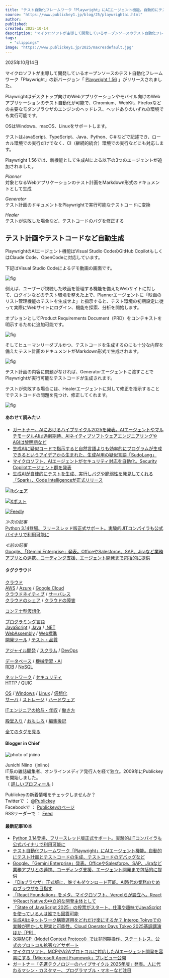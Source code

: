 ```yaml
---
title: "テスト自動化フレームワーク「Playwright」にAIエージェント機能。自動的にテスト計画とテストコードの生成、テストコードのデバッグなど"
source: "https://www.publickey1.jp/blog/25/playwrightai.html"
author:
published:
created: 2025-10-14
description: "マイクロソフトが主導して開発しているオープンソースのテスト自動化フレームワーク「Playwright」の新バージョン「Playwright 1.56」がリリースされました。 Playwrightはデスクトップ向けのWebアプリケーションやモ..."
tags:
  - "clippings"
image: "https://www.publickey1.jp/2025/maxresdefault.jpg"
---
```

2025年10月14日

  

マイクロソフトが主導して開発しているオープンソースのテスト自動化フレームワーク「Playwright」の新バージョン「 [Playwright 1.56](https://playwright.dev/docs/release-notes#version-156) 」がリリースされました。

Playwrightはデスクトップ向けのWebアプリケーションやモバイル向けのWebアプリケーションのテスト自動化が可能で、Chromium、WebKit、Firefoxなどの主要なモダンブラウザのエンジンのヘッドレス、ヘッドありのいずれの環境でも実行可能です。

OSはWindows、macOS、Linuxをサポートします。

テストはJavaScript、TypeScript、Java、Python、C＃などで記述でき、ローカル環境での実行だけでなく、CI（継続的統合）環境での実行などにも対応します。

Playwright 1.56では、新機能として生成AIによる以下の3つのエージェントが追加されました。

*Planner*  
対象となるWebアプリケーションのテスト計画をMarkdown形式のドキュメントとして生成

*Generator*  
テスト計画のドキュメントをPlaywrightで実行可能なテストコードに変換

*Healer*  
テストが失敗した場合など、テストコードのバグを修正する

## テスト計画やテストコードなど自動生成

PlaywrightのAIエージェント機能はVisual Studio CodeのGitHub CopilotもしくはClaude Code、OpenCodeに対応しています。

下記はVisual Studio Codeによるデモ動画の画面です。

![fig](https://www.publickey1.jp/2025/playwright156-01.png)

例えば、ユーザーが視聴した映画を管理する機能を備えたWebサイトに対して、ログインなどのテスト環境を整えた上で、Plannerエージェントに「映画のリスト管理機能のテストを生成せよ」と指示すると、テスト環境の初期設定に従って実際にWebサイトにログイン、機能を探索、分析を開始します。

オプションとしてProduct Requirements Document（PRD）をコンテキストを明示するために追加可能です。

![fig](https://www.publickey1.jp/2025/playwright156-02.png)

そしてヒューマンリーダブルかつ、テストコードを生成するのにも十分な内容を備えたテスト計画のドキュメントがMarkdown形式で生成されます。

![fig](https://www.publickey1.jp/2025/playwright156-03.png)

テスト計画の内容に問題がなければ、Generatorエージェントに渡すことでPlaywrightが実行可能なテストコードが生成されます。

テストが失敗する場合には、Healerエージェントに対して修正を指示することでテストコードの問題を見つけ、修正してくれます。

![fig](https://www.publickey1.jp/2025/playwright156-04.png)

#### あわせて読みたい

- [ガートナー、AIにおけるハイプサイクル2025を発表。AIエージェントやマルチモーダルAIは過剰期待、AIネイティブソフトウェアエンジニアリングやAGIは黎明期など](https://www.publickey1.jp/blog/25/ai2025aiaiaiagi.html)
- [生成AIに疑似コードで指示すると自然言語よりも効率的にプログラムが生成できるというアイデアから生まれた、生成AI用の疑似言語「SudoLang」](https://www.publickey1.jp/blog/24/aiaisudolang.html)
- [マイクロソフト、AIエージェントがセキュリティ対応を自動化。Security Copilotエージェント群を発表](https://www.publickey1.jp/blog/25/aisecurity_copilot.html)
- [生成AIが自律的にテストを生成、実行しバグや脆弱性を発見してくれる「Spark」、Code Intelligenceが正式リリース](https://www.publickey1.jp/blog/25/aisparkcode_intelligence.html)

[![fbシェア](https://www.publickey1.jp/2024/fbshare_btn.png)](http://www.facebook.com/share.php?u=https%3A%2F%2Fwww.publickey1.jp%2Fblog%2F25%2Fplaywrightai.html)

[![Xポスト](https://www.publickey1.jp/2024/xpost_btn.png)](https://twitter.com/intent/tweet?original_referer=https%3A%2F%2Fwww.publickey1.jp%2F&text=%E3%83%86%E3%82%B9%E3%83%88%E8%87%AA%E5%8B%95%E5%8C%96%E3%83%95%E3%83%AC%E3%83%BC%E3%83%A0%E3%83%AF%E3%83%BC%E3%82%AF%E3%80%8CPlaywright%E3%80%8D%E3%81%ABAI%E3%82%A8%E3%83%BC%E3%82%B8%E3%82%A7%E3%83%B3%E3%83%88%E6%A9%9F%E8%83%BD%E3%80%82%E8%87%AA%E5%8B%95%E7%9A%84%E3%81%AB%E3%83%86%E3%82%B9%E3%83%88%E8%A8%88%E7%94%BB%E3%81%A8%E3%83%86%E3%82%B9%E3%83%88%E3%82%B3%E3%83%BC%E3%83%89%E3%81%AE%E7%94%9F%E6%88%90%E3%80%81%E3%83%86%E3%82%B9%E3%83%88%E3%82%B3%E3%83%BC%E3%83%89%E3%81%AE%E3%83%87%E3%83%90%E3%83%83%E3%82%B0%E3%81%AA%E3%81%A9%20%EF%BC%8D%20Publickey&url=https%3A%2F%2Fwww.publickey1.jp%2Fblog%2F25%2Fplaywrightai.html)

[![Feedly](https://www.publickey1.jp/2024/feedly_btn.png)](https://feedly.com/i/subscription/feed%2Fhttps%3A%2F%2Fwww.publickey1.jp%2Fatom.xml)

  

*≫次の記事*  
[Python 3.14登場、フリースレッド版正式サポート。実験的JITコンパイラも公式バイナリで利用可能に](https://www.publickey1.jp/blog/25/python_314jit.html)  
  
*≪前の記事*  
[Google、「Gemini Enterprise」発表。OfficeやSalesforce、SAP、Jiraなど業務アプリとの連携、コーディング支援、エージェント開発まで包括的に提供](https://www.publickey1.jp/blog/25/googlegemini_enterpriseofficesalesforcesapjira.html)

  
  

#### タグクラウド

[クラウド](https://www.publickey1.jp/cloud/)  
[AWS](https://www.publickey1.jp/cloud/aws/) / [Azure](https://www.publickey1.jp/cloud/microsoft-azure/) / [Google Cloud](https://www.publickey1.jp/cloud/google-cloud/)  
[クラウドネイティブ](https://www.publickey1.jp/cloud/cloud-native/) / [サーバレス](https://www.publickey1.jp/cloud/serverless/)  
[クラウドのシェア](https://www.publickey1.jp/cloud/cloud-share/) / [クラウドの障害](https://www.publickey1.jp/cloud/cloud-failure/)  

[コンテナ型仮想化](https://www.publickey1.jp/container-vm/)

[プログラミング言語](https://www.publickey1.jp/programming-lang/)  
[JavaScript](https://www.publickey1.jp/programming-lang/javascript/) / [Java](https://www.publickey1.jp/programming-lang/java/) / [.NET](https://www.publickey1.jp/programming-lang/net/)  
[WebAssembly](https://www.publickey1.jp/programming-lang/webassembly/) / [Web標準](https://www.publickey1.jp/programming-lang/web-standards/)  
[開発ツール](https://www.publickey1.jp/devtools/) / [テスト・品質](https://www.publickey1.jp/devtools/software-test/)

[アジャイル開発](https://www.publickey1.jp/devops/agile/) / [スクラム](https://www.publickey1.jp/devops/scrum/) / [DevOps](https://www.publickey1.jp/devops/)

[データベース](https://www.publickey1.jp/database/) / [機械学習・AI](https://www.publickey1.jp/database/machine-learning-ai)  
[RDB](https://www.publickey1.jp/database/rdb/) / [NoSQL](https://www.publickey1.jp/database/nosql/)  

[ネットワーク](https://www.publickey1.jp/network/) / [セキュリティ](https://www.publickey1.jp/network/security)  
[HTTP](https://www.publickey1.jp/network/http/) / [QUIC](https://www.publickey1.jp/network/quic/)

[OS](https://www.publickey1.jp/os) / [Windows](https://www.publickey1.jp/os/windows) / [Linux](https://www.publickey1.jp/os/linux) / [仮想化](https://www.publickey1.jp/os/vm)  
[サーバ](https://www.publickey1.jp/hardware/server/) / [ストレージ](https://www.publickey1.jp/hardware/storage/) / [ハードウェア](https://www.publickey1.jp/hardware/)

[ITエンジニアの給与・年収](https://www.publickey1.jp/trends/payment/) / [働き方](https://www.publickey1.jp/trends/workstyle/)

[殿堂入り](https://www.publickey1.jp/after-words/recommend/) / [おもしろ](https://www.publickey1.jp/after-words/funny) / [編集後記](https://www.publickey1.jp/after-words/)

[全てのタグを見る](https://www.publickey1.jp/tags.html)

#### Blogger in Chief

![photo of jniino](https://www.publickey1.jp/images/profile.jpg)

Junichi Niino（jniino）  
IT系の雑誌編集者、オンラインメディア発行人を経て独立。2009年にPublickeyを開始しました。  
（ [詳しいプロフィール](https://www.publickey1.jp/about-us.html) ）

Publickeyの新着情報をチェックしませんか？  
Twitterで ： [@Publickey](https://twitter.com/publickey/)  
Facebookで ： [Publickeyのページ](https://www.facebook.com/publickey/)  
RSSリーダーで ： [Feed](https://www.publickey1.jp/atom.xml)  

#### 最新記事10本

- [Python 3.14登場、フリースレッド版正式サポート。実験的JITコンパイラも公式バイナリで利用可能に](https://www.publickey1.jp/blog/25/python_314jit.html)
- [テスト自動化フレームワーク「Playwright」にAIエージェント機能。自動的にテスト計画とテストコードの生成、テストコードのデバッグなど](https://www.publickey1.jp/blog/25/playwrightai.html)
- [Google、「Gemini Enterprise」発表。OfficeやSalesforce、SAP、Jiraなど業務アプリとの連携、コーディング支援、エージェント開発まで包括的に提供](https://www.publickey1.jp/blog/25/googlegemini_enterpriseofficesalesforcesapjira.html)
- [「Diaブラウザ」正式版に、誰でもダウンロード可能。AI時代の業務のためのブラウザを目指す](https://www.publickey1.jp/blog/25/diaai.html)
- [「React Foundation」をメタ、マイクロソフト、Vercelらが設立へ。ReactやReact Nativeの中立的な開発主体として](https://www.publickey1.jp/blog/25/react_foundationvercelreactreact_native.html)
- [「State of JavaScript 2025」の投票がスタート、仕事や趣味でJavaScriptを使っている人は誰でも回答可能](https://www.publickey1.jp/blog/25/state_of_javascript_2025javascript.html)
- [生成AIはネットワーク構築運用をどれだけ楽にするか？ Interop Tokyoでの実験が明かした現実と可能性。Cloud Operator Days Tokyo 2025基調講演ほか［PR］](https://www.publickey1.jp/blog/25/ai_interop_tokyocloud_operator_days_tokyo_2025pr.html)
- [次期MCP（Model Context Protocol）では非同期操作、ステートレス、公式のプロトコル拡張などサポート](https://www.publickey1.jp/blog/25/mcpmodel_context_protocol.html)
- [マイクロソフト、MCPやA2Aプロトコルに対応したAIエージェント開発を容易にする「Microsoft Agent Framewok」プレビュー公開](https://www.publickey1.jp/blog/25/mcpa2aaimicrosoft_agent_framewok.html)
- [ガートナー「先進テクノロジーのハイプサイクル 2025年版」発表。人に代わるマシン・カスタマー、プログラマブル・マネーなど注目](https://www.publickey1.jp/blog/25/_2025.html)